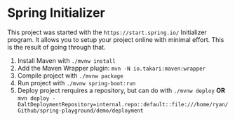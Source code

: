 # Spring Initializer
This project was started with the `https://start.spring.io/` Initializer program. It allows you to setup your project online with minimal effort. This is the result of going through that.

1. Install Maven with `./mvnw install`
2. Add the Maven Wrapper plugin: `mvn -N io.takari:maven:wrapper`
3. Compile project with `./mvnw package`
4. Run project with `./mvnw spring-boot:run`
5. Deploy project rerquires a repository, but can do with `./mvnw deploy`
**OR** 
```mvn deploy -DaltDeploymentRepository=internal.repo::default::file:///home/ryan/Github/spring-playground/demo/deployment```